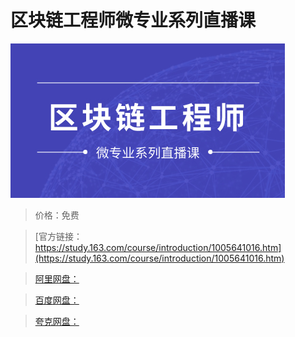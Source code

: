 # 区块链工程师微专业系列直播课

![img](../../../assets/study163/free/42b30d2e-4371-4ca6-9bd8-4636b6853c57.jpg)

> 价格：免费

> [官方链接：https://study.163.com/course/introduction/1005641016.htm](https://study.163.com/course/introduction/1005641016.htm)

> [阿里网盘：]()

> [百度网盘：]()

> [夸克网盘：]()
